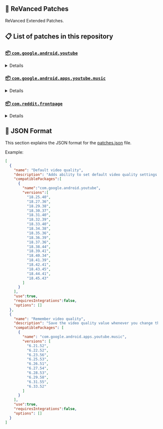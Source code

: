 ## 🧩 ReVanced Patches

ReVanced Extended Patches.

## 📋 List of patches in this repository

### [📦 `com.google.android.youtube`](https://play.google.com/store/apps/details?id=com.google.android.youtube)
<details>

| 💊 Patch | 📜 Description | 🏹 Target Version |
|:--------:|:--------------:|:-----------------:|
| `Add splash animation` | Adds old style splash animation. | 18.25.40 ~ 18.45.43 |
| `Alternative thumbnails` | Adds options to replace video thumbnails using the DeArrow API or image captures from the video. | 18.25.40 ~ 18.45.43 |
| `Ambient mode switch` | Bypass the restrictions of ambient mode or disable it completely. | 18.25.40 ~ 18.45.43 |
| `Append time stamps information` | Add the current video quality or playback speed in brackets next to the current time. | 18.25.40 ~ 18.45.43 |
| `Change player flyout panel toggles` | Adds an option to use text toggles instead of switch toggles within the additional settings menu. | 18.25.40 ~ 18.45.43 |
| `Change start page` | Changes the start page of the app. | 18.25.40 ~ 18.45.43 |
| `Custom branding icon YouTube` | Change the YouTube launcher icon to the icon specified in options.json. | 18.25.40 ~ 18.45.43 |
| `Custom branding name YouTube` | Rename the YouTube app to the name specified in options.json. | 18.25.40 ~ 18.45.43 |
| `Custom double tap length` | Add 'double-tap to seek' value. | 18.25.40 ~ 18.45.43 |
| `Custom package name` | Changes the package name for the non-root build of YouTube and YouTube Music to the name specified in options.json. | all |
| `Custom playback speed` | Adds more playback speed options. | 18.25.40 ~ 18.45.43 |
| `Custom player overlay opacity` | Change the opacity of the player background, when player controls are visible. | 18.25.40 ~ 18.45.43 |
| `Custom seekbar color` | Change seekbar color in video player and video thumbnails. | 18.25.40 ~ 18.45.43 |
| `Default playback speed` | Adds ability to set default playback speed settings. | 18.25.40 ~ 18.45.43 |
| `Default video quality` | Adds ability to set default video quality settings. | 18.25.40 ~ 18.45.43 |
| `Disable HDR video` | Disable HDR video. | 18.25.40 ~ 18.45.43 |
| `Disable QUIC protocol` | Disable CronetEngine's QUIC protocol. | 18.25.40 ~ 18.45.43 |
| `Disable auto captions` | Disables forced auto captions. | 18.25.40 ~ 18.45.43 |
| `Disable haptic feedback` | Disable haptic feedback when swiping. | 18.25.40 ~ 18.45.43 |
| `Disable landscape mode` | Adds an option to disable landscape mode when entering fullscreen. | 18.25.40 ~ 18.45.43 |
| `Disable pip notification` | Disable pip notification when you first launch pip mode. | 18.25.40 ~ 18.45.43 |
| `Disable shorts on startup` | Disables playing YouTube Shorts when launching YouTube. | 18.25.40 ~ 18.45.43 |
| `Disable speed overlay` | Disable 'Play at 2x speed' while holding down. | 18.25.40 ~ 18.45.43 |
| `Disable update screen` | Adds an option to disable the "Update your app" screen that appears when using an outdated client. | 18.25.40 ~ 18.45.43 |
| `Enable bottom player gestures` | Adds an option to enter fullscreen when swiping down below the video player. | 18.25.40 ~ 18.45.43 |
| `Enable compact controls overlay` | Adds an option to make the fullscreen controls compact. | 18.25.40 ~ 18.45.43 |
| `Enable debug logging` | Adds debugging options. | 18.25.40 ~ 18.45.43 |
| `Enable external browser` | Open url outside the app in an external browser. | 18.25.40 ~ 18.45.43 |
| `Enable gradient loading screen` | Enables gradient loading screen. | 18.25.40 ~ 18.45.43 |
| `Enable language switch` | Enable/disable language switch toggle. | 18.25.40 ~ 18.45.43 |
| `Enable minimized playback` | Enables minimized and background playback. | 18.25.40 ~ 18.45.43 |
| `Enable new splash animation` | Enables a new type of splash animation. | 18.25.40 ~ 18.45.43 |
| `Enable new thumbnail preview` | Enables a new type of thumbnail preview. | 18.25.40 ~ 18.45.43 |
| `Enable old quality layout` | Adds an option to restore the old video quality menu with specific video resolution options. | 18.25.40 ~ 18.45.43 |
| `Enable open links directly` | Skips over redirection URLs to external links. | 18.25.40 ~ 18.45.43 |
| `Enable seekbar tapping` | Enables tap-to-seek on the seekbar of the video player. | 18.25.40 ~ 18.45.43 |
| `Enable song search` | Enables song search in the voice search screen. | 18.30.37 ~ 18.45.43 |
| `Enable tablet mini player` | Enables the tablet mini player layout. | 18.25.40 ~ 18.45.43 |
| `Enable tablet navigation bar` | Enables the tablet navigation bar. | 18.25.40 ~ 18.45.43 |
| `Enable wide search bar` | Replaces the search icon with a wide search bar. This will hide the YouTube logo when active. | 18.25.40 ~ 18.45.43 |
| `Force OPUS codec` | Forces the OPUS codec for audios. | 18.25.40 ~ 18.45.43 |
| `Force fullscreen` | Adds an option to forcefully open videos in fullscreen. | 18.25.40 ~ 18.45.43 |
| `Force video codec` | Forces the video codec for videos. | 18.25.40 ~ 18.45.43 |
| `Hide account menu` | Hide elements of the account menu and You tab. | 18.25.40 ~ 18.45.43 |
| `Hide animated button background` | Hides the background of the pause and play animated buttons in the Shorts player. | 18.25.40 ~ 18.45.43 |
| `Hide auto player popup panels` | Hide automatic popup panels (playlist or live chat) on video player. | 18.25.40 ~ 18.45.43 |
| `Hide autoplay button` | Hides the autoplay button in the video player. | 18.25.40 ~ 18.45.43 |
| `Hide autoplay preview` | Adds an option to hide the autoplay preview container when in fullscreen. | 18.25.40 ~ 18.45.43 |
| `Hide button container` | Adds options to hide action buttons below the video player. | 18.25.40 ~ 18.45.43 |
| `Hide captions button` | Hides the captions button in the video player. | 18.25.40 ~ 18.45.43 |
| `Hide cast button` | Hides the cast button in the video player. | 18.25.40 ~ 18.45.43 |
| `Hide category bar` | Hides the category bar in feeds. | 18.25.40 ~ 18.45.43 |
| `Hide channel avatar section` | Hides the channel avatar section of the subscription feed. | 18.25.40 ~ 18.45.43 |
| `Hide channel profile components` | Hides channel profile components. | 18.25.40 ~ 18.45.43 |
| `Hide channel watermark` | Hides creator's watermarks on videos. | 18.25.40 ~ 18.45.43 |
| `Hide collapse button` | Hides the collapse button in the video player. | 18.25.40 ~ 18.45.43 |
| `Hide comment component` | Adds options to hide components related to comments. | 18.25.40 ~ 18.45.43 |
| `Hide crowdfunding box` | Hides the crowdfunding box between the player and video description. | 18.25.40 ~ 18.45.43 |
| `Hide description components` | Hides description components. | 18.25.40 ~ 18.45.43 |
| `Hide double tap overlay filter` | Hides the double tap dark filter layer. | 18.25.40 ~ 18.45.43 |
| `Hide end screen cards` | Hides the suggested video cards at the end of a video in fullscreen. | 18.25.40 ~ 18.45.43 |
| `Hide end screen overlay` | Adds an option to hide the overlay in fullscreen when swiping up and at the end of videos. | 18.25.40 ~ 18.45.43 |
| `Hide feed flyout panel` | Adds the ability to hide feed flyout panel components using a custom filter. | 18.25.40 ~ 18.45.43 |
| `Hide filmstrip overlay` | Hide filmstrip overlay on swipe controls. | 18.25.40 ~ 18.45.43 |
| `Hide floating microphone` | Hides the floating microphone button which appears in search. | 18.25.40 ~ 18.45.43 |
| `Hide fullscreen panels` | Adds an option to hide panels such as live chat when in fullscreen. | 18.25.40 ~ 18.45.43 |
| `Hide general ads` | Adds options to hide general ads. | 18.25.40 ~ 18.45.43 |
| `Hide handle` | Hides the handle in the account switcher and You tab. | 18.25.40 ~ 18.45.43 |
| `Hide info cards` | Hides info-cards in videos. | 18.25.40 ~ 18.45.43 |
| `Hide latest videos button` | Hides latest videos button in home feed. | 18.25.40 ~ 18.45.43 |
| `Hide layout components` | Hides general layout components. | 18.25.40 ~ 18.45.43 |
| `Hide load more button` | Hides the button under videos that loads similar videos. | 18.25.40 ~ 18.45.43 |
| `Hide mix playlists` | Hides mix playlists in feed. | 18.25.40 ~ 18.45.43 |
| `Hide music button` | Hides the YouTube Music button in the video player. | 18.25.40 ~ 18.45.43 |
| `Hide navigation buttons` | Adds options to hide or change navigation buttons. | 18.25.40 ~ 18.45.43 |
| `Hide navigation label` | Hide navigation bar labels. | 18.25.40 ~ 18.45.43 |
| `Hide player button background` | Hide player button background. | 18.25.40 ~ 18.45.43 |
| `Hide player flyout panel` | Adds options to hide player flyout panel components. | 18.25.40 ~ 18.45.43 |
| `Hide previous next button` | Hides the previous and next button in the player controller. | 18.25.40 ~ 18.45.43 |
| `Hide search term thumbnail` | Hide thumbnails in the search term history. | 18.25.40 ~ 18.45.43 |
| `Hide seek message` | Hides the 'Slide left or right to seek' or 'Release to cancel' message container. | 18.25.40 ~ 18.45.43 |
| `Hide seekbar` | Hides the seekbar in video player and video thumbnails. | 18.25.40 ~ 18.45.43 |
| `Hide shorts components` | Hides other Shorts components. | 18.25.40 ~ 18.45.43 |
| `Hide snack bar` | Hides the snack bar action popup. | 18.25.40 ~ 18.45.43 |
| `Hide suggested actions` | Hide the suggested actions bar inside the player. | 18.25.40 ~ 18.45.43 |
| `Hide suggested video overlay` | Hide the suggested video overlay to play next. | 18.25.40 ~ 18.45.43 |
| `Hide suggestions shelf` | Hides the suggestions shelf. | 18.25.40 ~ 18.45.43 |
| `Hide time stamp` | Hides timestamp in video player. | 18.25.40 ~ 18.45.43 |
| `Hide toolbar button` | Hide the button in the toolbar. | 18.25.40 ~ 18.45.43 |
| `Hide tooltip content` | Hides the tooltip box that appears on first install. | 18.25.40 ~ 18.45.43 |
| `Hide trending searches` | Hide trending searches in the search bar. | 18.25.40 ~ 18.45.43 |
| `Hide video ads` | Adds an option to hide ads in the video player. | 18.25.40 ~ 18.45.43 |
| `Hide voice search button` | Hide voice search button in search bar. | 18.25.40 ~ 18.45.43 |
| `Keep landscape mode` | Adds an option to keep landscape mode when turning the screen off and on in fullscreen. | 18.42.41 ~ 18.45.43 |
| `Layout switch` | Tricks the dpi to use some tablet/phone layouts. | 18.25.40 ~ 18.45.43 |
| `MaterialYou` | Enables MaterialYou theme for Android 12+ | 18.25.40 ~ 18.45.43 |
| `MicroG support` | Allows ReVanced Extended to run without root and under a different package name with MicroG. | 18.25.40 ~ 18.45.43 |
| `Overlay buttons` | Add overlay buttons to the player. | 18.25.40 ~ 18.45.43 |
| `Premium heading` | Show or hide the premium heading. | 18.25.40 ~ 18.45.43 |
| `Quick actions components` | Adds options to hide and customize components below the seekbar in fullscreen. | 18.25.40 ~ 18.45.43 |
| `Remove viewer discretion dialog` | Removes the dialog that appears when you try to watch a video that has been age-restricted by accepting it automatically. This does not bypass the age restriction. | 18.25.40 ~ 18.45.43 |
| `Return YouTube Dislike` | Shows the dislike count of videos using the Return YouTube Dislike API. | 18.25.40 ~ 18.45.43 |
| `Sanitize sharing links` | Removes tracking query parameters from the URLs when sharing links. | 18.25.40 ~ 18.45.43 |
| `Settings` | Applies mandatory patches to implement ReVanced Extended settings into the application. | 18.25.40 ~ 18.45.43 |
| `Shorts outline button` | Apply the outline icon to the action button of the Shorts player. | 18.25.40 ~ 18.45.43 |
| `SponsorBlock` | Integrates SponsorBlock which allows skipping video segments such as sponsored content. | 18.25.40 ~ 18.45.43 |
| `Spoof app version` | Spoof the YouTube client version. | 18.25.40 ~ 18.45.43 |
| `Spoof device dimensions` | Spoofs the device dimensions in order to unlock higher video qualities that may not be available on your device. | 18.25.40 ~ 18.45.43 |
| `Spoof player parameters` | Spoofs player parameters to prevent playback issues. | 18.25.40 ~ 18.45.43 |
| `Swipe controls` | Adds volume and brightness swipe controls. | 18.25.40 ~ 18.45.43 |
| `Theme` | Change the app's theme to the values specified in options.json. | 18.25.40 ~ 18.45.43 |
| `Translations` | Add Crowdin translations for YouTube. | 18.25.40 ~ 18.45.43 |
</details>

### [📦 `com.google.android.apps.youtube.music`](https://play.google.com/store/apps/details?id=com.google.android.apps.youtube.music)
<details>

| 💊 Patch | 📜 Description | 🏹 Target Version |
|:--------:|:--------------:|:-----------------:|
| `Amoled` | Applies a pure black theme to some components. | 6.21.52 ~ 6.33.52 |
| `Background play` | Enables playing music in the background. | 6.21.52 ~ 6.33.52 |
| `Bitrate default value` | Sets the audio quality to "Always High" when you first install the app. | 6.21.52 ~ 6.33.52 |
| `Certificate spoof` | Enables YouTube Music to work with Android Auto by spoofing the YouTube Music certificate. | 6.21.52 ~ 6.33.52 |
| `Change start page` | Adds an option to set which page the app opens in instead of the homepage. | 6.21.52 ~ 6.33.52 |
| `Custom branding icon YouTube Music` | Changes the YouTube Music app icon to the icon specified in options.json. | 6.21.52 ~ 6.33.52 |
| `Custom branding name YouTube Music` | Renames the YouTube Music app to the name specified in options.json. | 6.21.52 ~ 6.33.52 |
| `Custom package name` | Changes the package name for the non-root build of YouTube and YouTube Music to the name specified in options.json. | all |
| `Custom playback speed` | Adds an option to customize available playback speeds. | 6.21.52 ~ 6.33.52 |
| `Disable auto captions` | Adds an option to disable captions from being automatically enabled. | 6.21.52 ~ 6.33.52 |
| `Disable overlay filter` | Removes the dark overlay when comment, share, save to playlist, and flyout panels are open. | 6.21.52 ~ 6.33.52 |
| `Enable black navigation bar` | Adds an option to set the navigation bar color to black. | 6.21.52 ~ 6.33.52 |
| `Enable color match player` | Adds an option to match the color of the miniplayer to the fullscreen player. | 6.21.52 ~ 6.33.52 |
| `Enable compact dialog` | Adds an option to enable the compact flyout menu on phones. | 6.21.52 ~ 6.33.52 |
| `Enable custom filter` | Adds a custom filter which can be used to hide layout components. | 6.21.52 ~ 6.33.52 |
| `Enable debug logging` | Adds an option to enable debug logging. | 6.21.52 ~ 6.33.52 |
| `Enable force minimized player` | Adds an option to keep the miniplayer minimized even when another track is played. | 6.21.52 ~ 6.33.52 |
| `Enable landscape mode` | Adds an option to enable landscape mode when rotating the screen on phones. | 6.21.52 ~ 6.33.52 |
| `Enable minimized playback` | Enables playback in miniplayer for Kids music. | 6.21.52 ~ 6.33.52 |
| `Enable new player background` | Adds an option to enable the new player background. | 6.21.52 ~ 6.33.52 |
| `Enable old player layout` | Adds an option to return the player layout to the old style. Deprecated on YT Music 6.31.55+. | 6.21.52 ~ 6.33.52 |
| `Enable old style library shelf` | Adds an option to return the library tab to the old style. | 6.21.52 ~ 6.33.52 |
| `Enable old style miniplayer` | Adds an option to return the miniplayer to the old style. | 6.21.52 ~ 6.33.52 |
| `Enable opus codec` | Adds an option use the opus audio codec instead of the mp4a audio codec. | 6.21.52 ~ 6.33.52 |
| `Enable playback speed` | Adds an option to add a playback speed button to the flyout panel. | 6.21.52 ~ 6.33.52 |
| `Enable sleep timer` | Adds an option to add the sleep timer to the flyout menu. | 6.21.52 ~ 6.33.52 |
| `Enable zen mode` | Adds an option to change the player background to light grey to reduce eye strain. | 6.21.52 ~ 6.33.52 |
| `Exclusive audio playback` | Unlocks the option to play music without video. | 6.21.52 ~ 6.33.52 |
| `Hide account menu` | Adds the ability to hide account menu elements using a custom filter. | 6.21.52 ~ 6.33.52 |
| `Hide action bar component` | Adds options to hide action bar components and replace the offline download button with an external download button. | 6.21.52 ~ 6.33.52 |
| `Hide button shelf` | Adds an option to hide the button shelf from the homepage and explore tab. | 6.21.52 ~ 6.33.52 |
| `Hide carousel shelf` | Adds an option to hide the carousel shelf from the homepage and explore tab. | 6.21.52 ~ 6.33.52 |
| `Hide cast button` | Adds an option to hide the cast button. | 6.21.52 ~ 6.33.52 |
| `Hide category bar` | Adds an option to hide the category bar. | 6.21.52 ~ 6.33.52 |
| `Hide channel guidelines` | Adds an option to hide the channel guidelines at the top of the comments section. | 6.21.52 ~ 6.33.52 |
| `Hide double tap overlay filter` | Removes the dark overlay when double-tapping to seek. | 6.21.52 ~ 6.33.52 |
| `Hide emoji picker` | Adds an option to hide the emoji picker when typing comments. | 6.21.52 ~ 6.33.52 |
| `Hide flyout panel` | Adds options to hide flyout panel components. | 6.21.52 ~ 6.33.52 |
| `Hide fullscreen share button` | Adds an option to hide the share button in the fullscreen player. | 6.21.52 ~ 6.33.52 |
| `Hide general ads` | Adds options to hide general ads. | 6.21.52 ~ 6.33.52 |
| `Hide get premium` | Hides the "Get Music Premium" label from the account menu and settings. | 6.21.52 ~ 6.33.52 |
| `Hide handle` | Adds an option to hide the handle in the account menu. | 6.21.52 ~ 6.33.52 |
| `Hide history button` | Adds an option to hide the history button in the toolbar. | 6.21.52 ~ 6.33.52 |
| `Hide navigation bar component` | Adds options to hide navigation bar components. | 6.21.52 ~ 6.33.52 |
| `Hide new playlist button` | Adds an option to hide the "New playlist" button in the library. | 6.21.52 ~ 6.33.52 |
| `Hide player overlay filter` | Removes the dark overlay when single-tapping player. | 6.21.52 ~ 6.33.52 |
| `Hide playlist card` | Adds an option to hide the playlist card from the homepage. | 6.21.52 ~ 6.33.52 |
| `Hide taste builder` | Hides the "Tell us which artists you like" card from the homepage. | 6.21.52 ~ 6.33.52 |
| `Hide terms container` | Adds an option to hide the terms of service container in the account menu. | 6.21.52 ~ 6.33.52 |
| `Hide tooltip content` | Hides the tooltip box that appears when opening the app for the first time. | 6.21.52 ~ 6.33.52 |
| `Hide voice search button` | Hides the voice search button in the search bar. | 6.21.52 ~ 6.33.52 |
| `MicroG support` | Allows YouTube Music to run without root and under a different package name with MicroG. | 6.21.52 ~ 6.33.52 |
| `Remember playback speed` | Adds an option to remember the last playback speed selected. | 6.21.52 ~ 6.33.52 |
| `Remember repeat state` | Adds an option to remember the state of the repeat toggle. | 6.21.52 ~ 6.33.52 |
| `Remember shuffle state` | Adds an option to remember the state of the shuffle toggle. | 6.21.52 ~ 6.33.52 |
| `Remember video quality` | Adds an option to remember the last video quality selected. | 6.21.52 ~ 6.33.52 |
| `Remove viewer discretion dialog` | Adds an option to remove the dialog that appears when opening a video that has been age-restricted by accepting it automatically. This does not bypass the age restriction. | 6.21.52 ~ 6.33.52 |
| `Replace cast button` | Adds an option to replace the cast button in the player with the "Open music" button. | 6.21.52 ~ 6.33.52 |
| `Replace dismiss queue` | Adds an option to replace "Dismiss queue" with "Watch on YouTube" in the flyout menu. | 6.21.52 ~ 6.33.52 |
| `Return YouTube Dislike` | Adds an option to show the dislike count of songs using the Return YouTube Dislike API. | 6.21.52 ~ 6.33.52 |
| `Sanitize sharing links` | Adds an option to remove tracking query parameters from URLs when sharing links. | 6.21.52 ~ 6.33.52 |
| `Settings` | Adds ReVanced Extended settings to YouTube Music. | 6.21.52 ~ 6.33.52 |
| `SponsorBlock` | Adds options to enable and configure SponsorBlock, which can skip undesired video segments such as non-music sections. | 6.21.52 ~ 6.33.52 |
| `Spoof app version` | Adds options to spoof the YouTube Music client version. This can remove the radio mode restriction in Canadian regions or disable real-time lyrics. | 6.21.52 ~ 6.33.52 |
| `Translations` | Adds Crowdin translations for YouTube Music. | 6.21.52 ~ 6.33.52 |
</details>

### [📦 `com.reddit.frontpage`](https://play.google.com/store/apps/details?id=com.reddit.frontpage)
<details>

| 💊 Patch | 📜 Description | 🏹 Target Version |
|:--------:|:--------------:|:-----------------:|
| `Change package name` | Changes the package name for Reddit to the name specified in options.json. | all |
| `Custom branding name Reddit` | Renames the Reddit app to the name specified in options.json. | all |
| `Disable screenshot popup` | Adds an option to disable the popup that shows up when taking a screenshot. | all |
| `Hide ads` | Adds options to hide ads. | all |
| `Hide navigation buttons` | Adds options to hide buttons in the navigation bar. | all |
| `Hide recently visited shelf` | Adds an option to hide the recently visited shelf in the sidebar. | all |
| `Hide toolbar button` | Adds an option to hide the r/place or Reddit recap button in the toolbar. | all |
| `Open links directly` | Adds an option to skip over redirection URLs in external links. | all |
| `Open links externally` | Adds an option to always open links in your browser instead of in the in-app-browser. | all |
| `Premium icon` | Unlocks premium app icons. | all |
| `Sanitize sharing links` | Adds an option to remove tracking query parameters from URLs when sharing links. | all |
| `Settings` | Adds ReVanced Extended settings to Reddit. | all |
</details>



## 📝 JSON Format

This section explains the JSON format for the [patches.json](patches.json) file.

Example:

```json
[
  {
    "name": "Default video quality",
    "description": "Adds ability to set default video quality settings.",
    "compatiblePackages":[
      {
        "name":"com.google.android.youtube",
        "versions":[
          "18.25.40",
          "18.27.36",
          "18.29.38",
          "18.30.37",
          "18.31.40",
          "18.32.39",
          "18.33.40",
          "18.34.38",
          "18.35.36",
          "18.36.39",
          "18.37.36",
          "18.38.44",
          "18.39.41",
          "18.40.34",
          "18.41.39",
          "18.42.41",
          "18.43.45",
          "18.44.41",
          "18.45.43"
        ]
      }
    ],
    "use":true,
    "requiresIntegrations":false,
    "options": []
  },
  {
    "name": "Remember video quality",
    "description": "Save the video quality value whenever you change the video quality.",
    "compatiblePackages": [
      {
        "name": "com.google.android.apps.youtube.music",
        "versions": [
          "6.21.52",
          "6.22.52",
          "6.23.56",
          "6.25.53",
          "6.26.51",
          "6.27.54",
          "6.28.53",
          "6.29.58",
          "6.31.55",
          "6.33.52"
        ]
      }
    ],
    "use":true,
    "requiresIntegrations":false,
    "options": []
  }
]
```